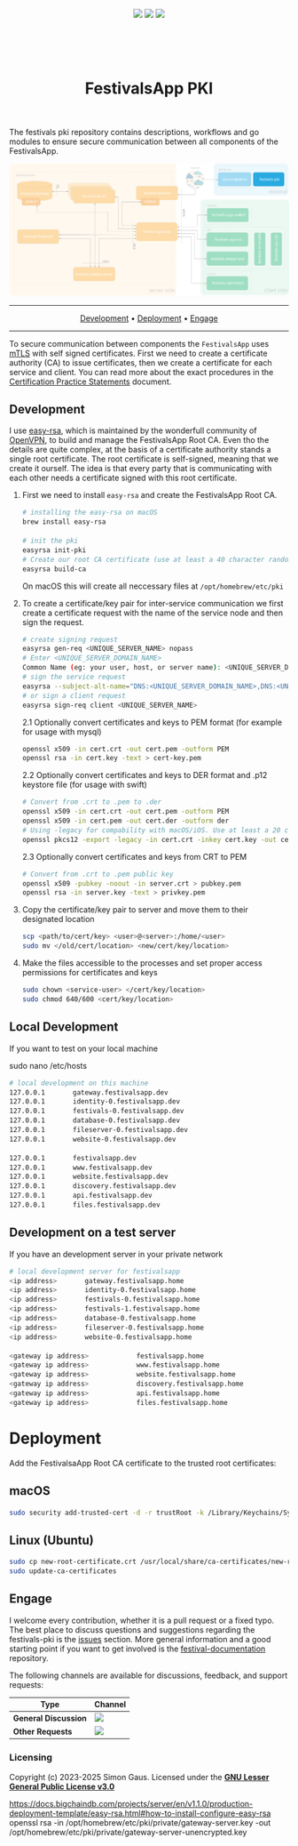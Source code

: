<p align="center">
   <a href="https://github.com/festivals-app/festivals-pki/commits/" title="Last Commit"><img src="https://img.shields.io/github/last-commit/festivals-app/festivals-identity-server?style=flat"></a>
   <a href="https://github.com/festivals-app/festivals-pki/issues" title="Open Issues"><img src="https://img.shields.io/github/issues/festivals-app/festivals-identity-server?style=flat"></a>
   <a href="./LICENSE" title="License"><img src="https://img.shields.io/github/license/festivals-app/festivals-pki.svg"></a>
</p>

<h1 align="center">
  <br/><br/>
    FestivalsApp PKI
  <br/><br/>
</h1>

The festivals pki repository contains descriptions, workflows and go modules to ensure secure communication between all components of the FestivalsApp.

![Figure 1: Architecture Overview Highlighted](https://github.com/Festivals-App/festivals-documentation/blob/main/images/architecture/export/architecture_overview_pki.svg "Figure 1: Architecture Overview Highlighted")

<hr/>
<p align="center">
  <a href="#development">Development</a> •
  <a href="#deployment">Deployment</a> •
  <a href="#engage">Engage</a>
</p>
<hr/>

To secure communication between components the `FestivalsApp` uses [mTLS](https://www.cloudflare.com/learning/access-management/what-is-mutual-tls/) with self signed certificates.
First we need to create a certificate authority (CA) to issue certificates, then we create a certificate for each service and client.
You can read more about the exact procedures in the [Certification Practice Statements](CERTIFICATIONPRACTICE.md) document.

## Development

I use [easy-rsa](https://github.com/OpenVPN/easy-rsa), which is maintained by the wonderfull community of [OpenVPN](https://openvpn.net/community/), to build and manage the FestivalsApp Root CA.
Even tho the details are quite complex, at the basis of a certificate authority stands a single root certificate. The root certificate is self-signed, meaning that we create it ourself.
The idea is that every party that is communicating with each other needs a certificate signed with this root certificate.

1. First we need to install `easy-rsa` and create the FestivalsApp Root CA.

   ```bash
   # installing the easy-rsa on macOS
   brew install easy-rsa
   
   # init the pki
   easyrsa init-pki
   # Create our root CA certificate (use at least a 40 character random password for the key file)
   easyrsa build-ca
   ```

   On macOS this will create all neccessary files at `/opt/homebrew/etc/pki`

2. To create a certificate/key pair for inter-service communication we first create a certificate request with the name of the service node and then sign the request.

   ```bash
   # create signing request
   easyrsa gen-req <UNIQUE_SERVER_NAME> nopass
   # Enter <UNIQUE_SERVER_DOMAIN_NAME>
   Common Name (eg: your user, host, or server name): <UNIQUE_SERVER_DOMAIN_NAME>
   # sign the service request
   easyrsa --subject-alt-name="DNS:<UNIQUE_SERVER_DOMAIN_NAME>,DNS:<UNIQUE_SERVER_SUB_DOMAIN_NAME>" sign-req serverClient <UNIQUE_SERVER_NAME>
   # or sign a client request
   easyrsa sign-req client <UNIQUE_SERVER_NAME>
   ```

   2.1 Optionally convert certificates and keys to PEM format (for example for usage with mysql)

   ```bash
   openssl x509 -in cert.crt -out cert.pem -outform PEM
   openssl rsa -in cert.key -text > cert-key.pem
   ```

   2.2 Optionally convert certificates and keys to DER format and .p12 keystore file (for usage with swift)

   ```bash
   # Convert from .crt to .pem to .der
   openssl x509 -in cert.crt -out cert.pem -outform PEM
   openssl x509 -in cert.pem -out cert.der -outform der
   # Using -legacy for compability with macOS/iOS. Use at least a 20 character random password for the keystore file.
   openssl pkcs12 -export -legacy -in cert.crt -inkey cert.key -out cert.p12
   ```

   2.3 Optionally convert certificates and keys from CRT to PEM

   ```bash
   # Convert from .crt to .pem public key
   openssl x509 -pubkey -noout -in server.crt > pubkey.pem
   openssl rsa -in server.key -text > privkey.pem
   ```

3. Copy the certificate/key pair to server and move them to their designated location

   ```bash
   scp <path/to/cert/key> <user>@<server>:/home/<user>
   sudo mv </old/cert/location> <new/cert/key/location>
   ```

4. Make the files accessible to the processes and set proper access permissions for certificates and keys

   ```bash
   sudo chown <service-user> </cert/key/location>
   sudo chmod 640/600 <cert/key/location>
   ```

## Local Development

If you want to test on your local machine

sudo nano /etc/hosts

```bash
# local development on this machine
127.0.0.1       gateway.festivalsapp.dev
127.0.0.1       identity-0.festivalsapp.dev
127.0.0.1       festivals-0.festivalsapp.dev
127.0.0.1       database-0.festivalsapp.dev
127.0.0.1       fileserver-0.festivalsapp.dev
127.0.0.1       website-0.festivalsapp.dev

127.0.0.1       festivalsapp.dev
127.0.0.1       www.festivalsapp.dev
127.0.0.1       website.festivalsapp.dev
127.0.0.1       discovery.festivalsapp.dev
127.0.0.1       api.festivalsapp.dev
127.0.0.1       files.festivalsapp.dev
```

## Development on a test server

If you have an development server in your private network

```bash
# local development server for festivalsapp
<ip address>       gateway.festivalsapp.home
<ip address>       identity-0.festivalsapp.home
<ip address>       festivals-0.festivalsapp.home
<ip address>       festivals-1.festivalsapp.home
<ip address>       database-0.festivalsapp.home
<ip address>       fileserver-0.festivalsapp.home
<ip address>       website-0.festivalsapp.home

<gateway ip address>            festivalsapp.home
<gateway ip address>            www.festivalsapp.home
<gateway ip address>            website.festivalsapp.home
<gateway ip address>            discovery.festivalsapp.home
<gateway ip address>            api.festivalsapp.home
<gateway ip address>            files.festivalsapp.home
```

# Deployment

Add the FestivalsaApp Root CA certificate to the trusted root certificates:

## macOS

```bash
sudo security add-trusted-cert -d -r trustRoot -k /Library/Keychains/System.keychain ~/new-root-certificate.crt
```

## Linux (Ubuntu)

```bash
sudo cp new-root-certificate.crt /usr/local/share/ca-certificates/new-root-certificate.crt
sudo update-ca-certificates
```

## Engage

I welcome every contribution, whether it is a pull request or a fixed typo. The best place to discuss questions and suggestions regarding the festivals-pki is the [issues](https://github.com/festivals-app/festivals-pki/issues/) section. More general information and a good starting point if you want to get involved is the [festival-documentation](https://github.com/Festivals-App/festivals-documentation) repository.

The following channels are available for discussions, feedback, and support requests:

| Type                     | Channel                                                |
| ------------------------ | ------------------------------------------------------ |
| **General Discussion**   | <a href="https://github.com/festivals-app/festivals-documentation/issues/new/choose" title="General Discussion"><img src="https://img.shields.io/github/issues/festivals-app/festivals-documentation/question.svg?style=flat-square"></a> </a>   |
| **Other Requests**    | <a href="mailto:simon@festivalsapp.org" title="Email me"><img src="https://img.shields.io/badge/email-Simon-green?logo=mail.ru&style=flat-square&logoColor=white"></a>   |

### Licensing

Copyright (c) 2023-2025 Simon Gaus. Licensed under the [**GNU Lesser General Public License v3.0**](./LICENSE)

<https://docs.bigchaindb.com/projects/server/en/v1.1.0/production-deployment-template/easy-rsa.html#how-to-install-configure-easy-rsa>
openssl rsa -in /opt/homebrew/etc/pki/private/gateway-server.key -out /opt/homebrew/etc/pki/private/gateway-server-unencrypted.key
